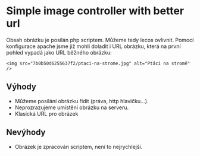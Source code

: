 # Simple image controller with better url

Obsah obrázku je posílán php scriptem. Můžeme tedy lecos ovlivnit. Pomocí konfigurace apache jsme již mohli doladit i URL obrázku, která na první pohled vypadá jako URL běžného obrázku:

```
<img src="7b0b50d6255637f2/ptaci-na-strome.jpg" alt="Ptáci na stromě" />
```

## Výhody

- Můžeme posílání obrázku řidit (práva, http hlavičku...).
- Neprozrazujeme umístění obrázku na serveru.
- Klasická URL pro obrázek

## Nevýhody

- Obrázek je zpracován scriptem, není to nejrychlejší.
